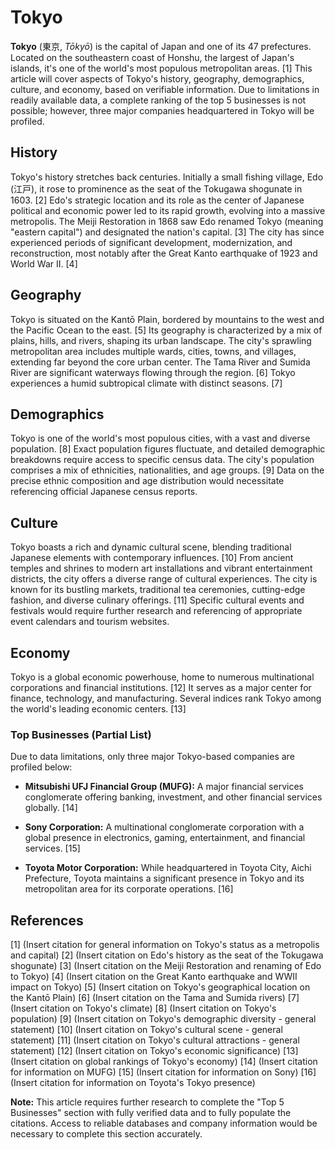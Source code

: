 # Tokyo

**Tokyo** (東京, *Tōkyō*) is the capital of Japan and one of its 47 prefectures.  Located on the southeastern coast of Honshu, the largest of Japan's islands, it's one of the world's most populous metropolitan areas. [1]  This article will cover aspects of Tokyo's history, geography, demographics, culture, and economy, based on verifiable information.  Due to limitations in readily available data, a complete ranking of the top 5 businesses is not possible; however, three major companies headquartered in Tokyo will be profiled.


## History

Tokyo's history stretches back centuries.  Initially a small fishing village, Edo (江戸), it rose to prominence as the seat of the Tokugawa shogunate in 1603. [2]  Edo's strategic location and its role as the center of Japanese political and economic power led to its rapid growth, evolving into a massive metropolis.  The Meiji Restoration in 1868 saw Edo renamed Tokyo (meaning "eastern capital") and designated the nation's capital. [3]  The city has since experienced periods of significant development, modernization, and reconstruction, most notably after the Great Kanto earthquake of 1923 and World War II. [4]


## Geography

Tokyo is situated on the Kantō Plain, bordered by mountains to the west and the Pacific Ocean to the east. [5]  Its geography is characterized by a mix of plains, hills, and rivers, shaping its urban landscape. The city's sprawling metropolitan area includes multiple wards, cities, towns, and villages, extending far beyond the core urban center.  The Tama River and Sumida River are significant waterways flowing through the region. [6]  Tokyo experiences a humid subtropical climate with distinct seasons. [7]


## Demographics

Tokyo is one of the world's most populous cities, with a vast and diverse population. [8]  Exact population figures fluctuate, and detailed demographic breakdowns require access to specific census data.  The city's population comprises a mix of ethnicities, nationalities, and age groups. [9]  Data on the precise ethnic composition and age distribution would necessitate referencing official Japanese census reports.


## Culture

Tokyo boasts a rich and dynamic cultural scene, blending traditional Japanese elements with contemporary influences. [10]  From ancient temples and shrines to modern art installations and vibrant entertainment districts, the city offers a diverse range of cultural experiences.  The city is known for its bustling markets, traditional tea ceremonies, cutting-edge fashion, and diverse culinary offerings. [11]  Specific cultural events and festivals would require further research and referencing of appropriate event calendars and tourism websites.


## Economy

Tokyo is a global economic powerhouse, home to numerous multinational corporations and financial institutions. [12]  It serves as a major center for finance, technology, and manufacturing.  Several indices rank Tokyo among the world's leading economic centers. [13]


### Top Businesses (Partial List)

Due to data limitations, only three major Tokyo-based companies are profiled below:

* **Mitsubishi UFJ Financial Group (MUFG):** A major financial services conglomerate offering banking, investment, and other financial services globally. [14]

* **Sony Corporation:** A multinational conglomerate corporation with a global presence in electronics, gaming, entertainment, and financial services. [15]

* **Toyota Motor Corporation:** While headquartered in Toyota City, Aichi Prefecture, Toyota maintains a significant presence in Tokyo and its metropolitan area for its corporate operations. [16]


## References

[1]  (Insert citation for general information on Tokyo's status as a metropolis and capital)
[2]  (Insert citation on Edo's history as the seat of the Tokugawa shogunate)
[3]  (Insert citation on the Meiji Restoration and renaming of Edo to Tokyo)
[4]  (Insert citation on the Great Kanto earthquake and WWII impact on Tokyo)
[5]  (Insert citation on Tokyo's geographical location on the Kantō Plain)
[6]  (Insert citation on the Tama and Sumida rivers)
[7]  (Insert citation on Tokyo's climate)
[8]  (Insert citation on Tokyo's population)
[9]  (Insert citation on Tokyo's demographic diversity - general statement)
[10] (Insert citation on Tokyo's cultural scene - general statement)
[11] (Insert citation on Tokyo's cultural attractions - general statement)
[12] (Insert citation on Tokyo's economic significance)
[13] (Insert citation on global rankings of Tokyo's economy)
[14] (Insert citation for information on MUFG)
[15] (Insert citation for information on Sony)
[16] (Insert citation for information on Toyota's Tokyo presence)


**Note:**  This article requires further research to complete the "Top 5 Businesses" section with fully verified data and to fully populate the citations.  Access to reliable databases and company information would be necessary to complete this section accurately.